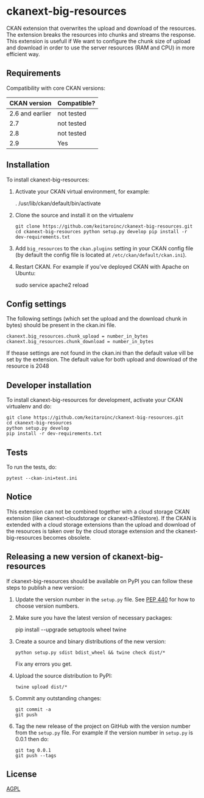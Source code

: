 # ckanext-big-resources

CKAN extension that overwrites the upload and download of the resources. 
The extension breaks the resources into chunks and streams the response. This extension is usefull if We want to configure the chunk size of upload and download in order to use the server resources (RAM and CPU) in more efficient way.


## Requirements


Compatibility with core CKAN versions:

| CKAN version    | Compatible?   |
| --------------- | ------------- |
| 2.6 and earlier | not tested    |
| 2.7             | not tested    |
| 2.8             | not tested    |
| 2.9             | Yes           |


## Installation

To install ckanext-big-resources:

1. Activate your CKAN virtual environment, for example:

     . /usr/lib/ckan/default/bin/activate

2. Clone the source and install it on the virtualenv

    `
    git clone https://github.com/keitaroinc/ckanext-big-resources.git
    cd ckanext-big-resources
    python setup.py develop
    pip install -r dev-requirements.txt
    `
    
3. Add `big_resources` to the `ckan.plugins` setting in your CKAN
   config file (by default the config file is located at
   `/etc/ckan/default/ckan.ini`).

4. Restart CKAN. For example if you've deployed CKAN with Apache on Ubuntu:

     sudo service apache2 reload


## Config settings

The following settings (which set the upload and the download chunk in bytes) should be present in the ckan.ini file.

	ckanext.big_resources.chunk_upload = number_in_bytes
    ckanext.big_resources.chunk_download = number_in_bytes

If thease settings are not found in the ckan.ini than the default value vill be set by the extension. The default value for both upload and download of the resource is 2048



## Developer installation

To install ckanext-big-resources for development, activate your CKAN virtualenv and
do:

    git clone https://github.com/keitaroinc/ckanext-big-resources.git
    cd ckanext-big-resources
    python setup.py develop
    pip install -r dev-requirements.txt


## Tests

To run the tests, do:

    pytest --ckan-ini=test.ini

## Notice

This extension can not be combined together with a cloud storage CKAN extension (like ckanext-cloudstorage or ckanext-s3filestore). If the CKAN is extended with a cloud storage extensions than the upload and download of the resources is taken over by the cloud storage extension and the  ckanext-big-resources becomes obsolete.

## Releasing a new version of ckanext-big-resources

If ckanext-big-resources should be available on PyPI you can follow these steps to publish a new version:

1. Update the version number in the `setup.py` file. See [PEP 440](http://legacy.python.org/dev/peps/pep-0440/#public-version-identifiers) for how to choose version numbers.

2. Make sure you have the latest version of necessary packages:

    pip install --upgrade setuptools wheel twine

3. Create a source and binary distributions of the new version:

       python setup.py sdist bdist_wheel && twine check dist/*

   Fix any errors you get.

4. Upload the source distribution to PyPI:

       twine upload dist/*

5. Commit any outstanding changes:

       git commit -a
       git push

6. Tag the new release of the project on GitHub with the version number from
   the `setup.py` file. For example if the version number in `setup.py` is
   0.0.1 then do:

       git tag 0.0.1
       git push --tags

## License

[AGPL](https://www.gnu.org/licenses/agpl-3.0.en.html)
